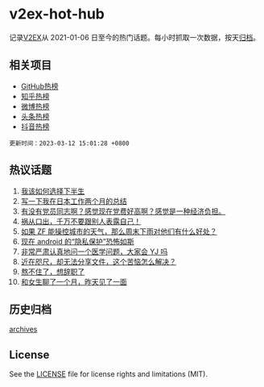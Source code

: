# v2ex-hot-hub

 记录[V2EX](https://www.v2ex.com/)从 2021-01-06 日至今的热门话题。每小时抓取一次数据，按天[归档](archives)。
 
 ## 相关项目

- [GitHub热榜](https://github.com/it985/github-hot-hub)
- [知乎热榜](https://github.com/it985/zhihu-hot-hub)
- [微博热榜](https://github.com/it985/weibo-hot-hub)
- [头条热榜](https://github.com/it985/toutiao-hot-hub)
- [抖音热榜](https://github.com/it985/douyin-hot-hub)


 `更新时间：2023-03-12 15:01:28 +0800`

## 热议话题

1. [我该如何选择下半生](https://www.v2ex.com/t/923167)
1. [写一下我在日本工作两个月的总结](https://www.v2ex.com/t/923183)
1. [有没有党员同志啊？感觉现在党费好高啊？感觉是一种经济负担。](https://www.v2ex.com/t/923152)
1. [祸从口出，千万不要跟别人表露自己！](https://www.v2ex.com/t/923313)
1. [如果 ZF 能操控城市的天气，那么周末下雨对他们有什么好处？](https://www.v2ex.com/t/923153)
1. [现在 android 的“隐私保护”恐怖如斯](https://www.v2ex.com/t/923286)
1. [非常严肃认真地问一个医学问题，大家会 YJ 吗](https://www.v2ex.com/t/923351)
1. [近在咫尺，却无法分享文件，这个苦恼怎么解决？](https://www.v2ex.com/t/923225)
1. [熬不住了，想辞职了](https://www.v2ex.com/t/923238)
1. [和女生聊了一个月，昨天见了一面](https://www.v2ex.com/t/923339)

## 历史归档

[archives](archives)

## License

See the [LICENSE](LICENSE) file for license rights and limitations (MIT).
